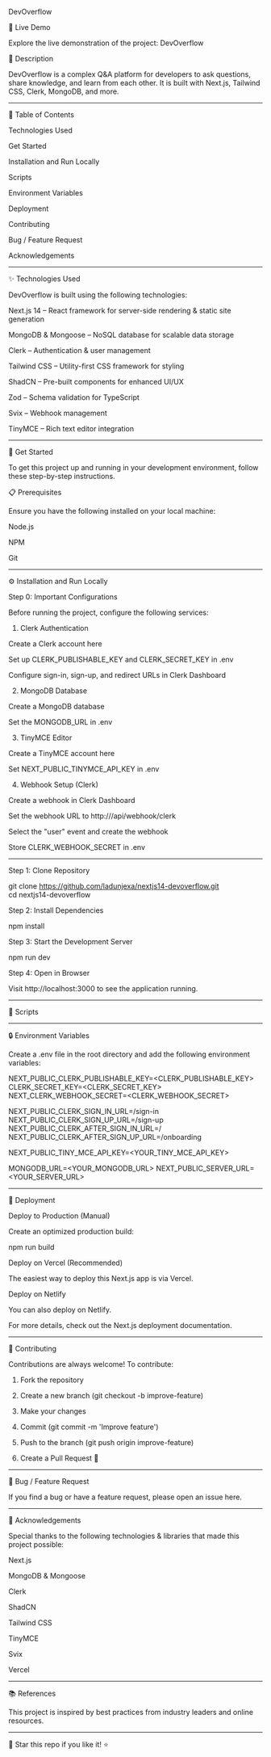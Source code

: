 DevOverflow

🚀 Live Demo

Explore the live demonstration of the project: DevOverflow

📝 Description

DevOverflow is a complex Q&A platform for developers to ask questions, share knowledge, and learn from each other. It is built with Next.js, Tailwind CSS, Clerk, MongoDB, and more.


---

📖 Table of Contents

Technologies Used

Get Started

Installation and Run Locally

Scripts

Environment Variables

Deployment

Contributing

Bug / Feature Request

Acknowledgements



---

✨ Technologies Used

DevOverflow is built using the following technologies:

Next.js 14 – React framework for server-side rendering & static site generation

MongoDB & Mongoose – NoSQL database for scalable data storage

Clerk – Authentication & user management

Tailwind CSS – Utility-first CSS framework for styling

ShadCN – Pre-built components for enhanced UI/UX

Zod – Schema validation for TypeScript

Svix – Webhook management

TinyMCE – Rich text editor integration



---

🧰 Get Started

To get this project up and running in your development environment, follow these step-by-step instructions.

📋 Prerequisites

Ensure you have the following installed on your local machine:

Node.js

NPM

Git



---

⚙️ Installation and Run Locally

Step 0: Important Configurations

Before running the project, configure the following services:

1. Clerk Authentication

Create a Clerk account here

Set up CLERK_PUBLISHABLE_KEY and CLERK_SECRET_KEY in .env

Configure sign-in, sign-up, and redirect URLs in Clerk Dashboard



2. MongoDB Database

Create a MongoDB database

Set the MONGODB_URL in .env



3. TinyMCE Editor

Create a TinyMCE account here

Set NEXT_PUBLIC_TINYMCE_API_KEY in .env



4. Webhook Setup (Clerk)

Create a webhook in Clerk Dashboard

Set the webhook URL to http://<PASTE-YOUR-LINK-HERE>/api/webhook/clerk

Select the "user" event and create the webhook

Store CLERK_WEBHOOK_SECRET in .env





---

Step 1: Clone Repository

git clone https://github.com/ladunjexa/nextjs14-devoverflow.git  
cd nextjs14-devoverflow

Step 2: Install Dependencies

npm install

Step 3: Start the Development Server

npm run dev

Step 4: Open in Browser

Visit http://localhost:3000 to see the application running.


---

📜 Scripts


---

🔒 Environment Variables

Create a .env file in the root directory and add the following environment variables:

NEXT_PUBLIC_CLERK_PUBLISHABLE_KEY=<CLERK_PUBLISHABLE_KEY>
CLERK_SECRET_KEY=<CLERK_SECRET_KEY>
NEXT_CLERK_WEBHOOK_SECRET=<CLERK_WEBHOOK_SECRET>

NEXT_PUBLIC_CLERK_SIGN_IN_URL=/sign-in
NEXT_PUBLIC_CLERK_SIGN_UP_URL=/sign-up
NEXT_PUBLIC_CLERK_AFTER_SIGN_IN_URL=/
NEXT_PUBLIC_CLERK_AFTER_SIGN_UP_URL=/onboarding

NEXT_PUBLIC_TINY_MCE_API_KEY=<YOUR_TINY_MCE_API_KEY>

MONGODB_URL=<YOUR_MONGODB_URL>
NEXT_PUBLIC_SERVER_URL=<YOUR_SERVER_URL>


---

🚀 Deployment

Deploy to Production (Manual)

Create an optimized production build:

npm run build

Deploy on Vercel (Recommended)

The easiest way to deploy this Next.js app is via Vercel.



Deploy on Netlify

You can also deploy on Netlify.



For more details, check out the Next.js deployment documentation.


---

🔧 Contributing

Contributions are always welcome! To contribute:

1. Fork the repository


2. Create a new branch (git checkout -b improve-feature)


3. Make your changes


4. Commit (git commit -m 'Improve feature')


5. Push to the branch (git push origin improve-feature)


6. Create a Pull Request 🎉




---

📩 Bug / Feature Request

If you find a bug or have a feature request, please open an issue here.


---

💎 Acknowledgements

Special thanks to the following technologies & libraries that made this project possible:

Next.js

MongoDB & Mongoose

Clerk

ShadCN

Tailwind CSS

TinyMCE

Svix

Vercel



---

📚 References

This project is inspired by best practices from industry leaders and online resources.


---

📌 Star this repo if you like it! ⭐
